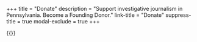 +++
title = "Donate"
description = "Support investigative journalism in Pennsylvania. Become a Founding Donor."
link-title = "Donate"
suppress-title = true
modal-exclude = true
+++

{{<donation-form>}}
